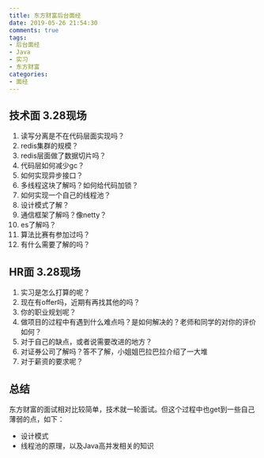 ```yaml
---
title: 东方财富后台面经
date: 2019-05-26 21:54:30
comments: true
tags: 
- 后台面经
- Java
- 实习
- 东方财富
categories:
- 面经
---
```


## 技术面 3.28现场
1. 读写分离是不在代码层面实现吗？
2. redis集群的规模？
3. redis层面做了数据切片吗？<!-- more -->
4. 代码层如何减少gc？
5. 如何实现异步接口？
6. 多线程这块了解吗？如何给代码加锁？
7. 如何实现一个自己的线程池？
8. 设计模式了解？
9. 通信框架了解吗？像netty？
10. es了解吗？
11. 算法比赛有参加过吗？
12. 有什么需要了解的吗？
## HR面 3.28现场
1. 实习是怎么打算的呢？
2. 现在有offer吗，近期有再找其他的吗？
3. 你的职业规划呢？
4. 做项目的过程中有遇到什么难点吗？是如何解决的？老师和同学的对你的评价如何？
5. 对于自己的缺点，或者说需要改进的地方？
6. 对证券公司了解吗？答不了解，小姐姐巴拉巴拉介绍了一大堆
7. 对于薪资的要求呢？

## 总结 
东方财富的面试相对比较简单，技术就一轮面试。但这个过程中也get到一些自己薄弱的点，如下：
* 设计模式
* 线程池的原理，以及Java高并发相关的知识